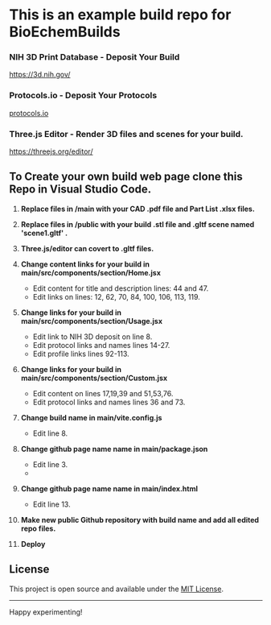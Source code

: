 # This is an example build repo for BioEchemBuilds
### NIH 3D Print Database - Deposit Your Build
https://3d.nih.gov/<build>
### Protocols.io - Deposit Your Protocols
[protocols.io ](https://www.protocols.io/)
### Three.js Editor - Render 3D files and scenes for your build.
https://threejs.org/editor/ 




## To Create your own build web page clone this Repo in Visual Studio Code.

1. **Replace files in /main with your CAD .pdf file and Part List .xlsx files.**

2. **Replace files in /public with your build .stl file and .gltf scene named 'scene1.gltf' .**

3. **Three.js/editor can covert to .gltf files.**

4. **Change content links for your build in main/src/components/section/Home.jsx**
   - Edit content for title and description lines: 44 and 47.
   - Edit links on lines: 12, 62, 70, 84, 100, 106, 113, 119.
     
5. **Change links for your build in main/src/components/section/Usage.jsx**
   - Edit link to NIH 3D deposit on line 8.
   - Edit protocol links and names lines 14-27.
   - Edit profile links lines 92-113.
  
6. **Change links for your build in main/src/components/section/Custom.jsx**
   - Edit content on lines 17,19,39 and 51,53,76.
   - Edit protocol links and names lines 36 and 73.
     
7. **Change build name in main/vite.config.js**
   - Edit line 8.

8. **Change github page name name in main/package.json**
   - Edit line 3.
   - 
9. **Change github page name name in main/index.html**
   - Edit line 13. 

10. **Make new public Github repository with build name and add all edited repo files.**

11. **Deploy**


## License

This project is open source and available under the [MIT License](LICENSE).

---

Happy experimenting!
